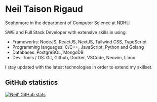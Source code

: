 # Neil Taison Rigaud
Sophomore in the department of Computer Science at NDHU. 

SWE and Full Stack Developer with extensive skills in using:
- Frameworks: NodeJS, ReactJS, NextJS, Tailwind CSS, TypeScript
- Programming languages: C/C++, JavaScript, Python and Golang
- Databases: PostgreSQL, MongoDB
- Dev. Tools / OS: Git, Github, Docker, VSCode, Neovim, Linux

I stay updated with the latest technologies in order to extend my skillset.

## GitHub statistics
[![Neil' GitHub stats](https://github-readme-stats.vercel.app/api?username=blackbird410&count_private=true&hide=issues,contribs&show_icons=true)](https://neil410.vercel.app)
